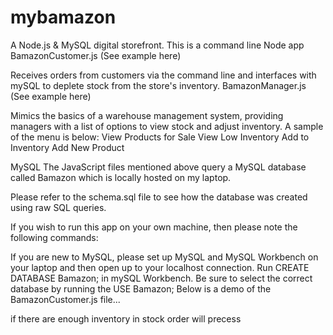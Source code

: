 # mybamazon
A Node.js & MySQL digital storefront. This is a command line Node app
BamazonCustomer.js (See example here)

Receives orders from customers via the command line and interfaces with mySQL to deplete stock from the store's inventory.
BamazonManager.js (See example here)

Mimics the basics of a warehouse management system, providing managers with a list of options to view stock and adjust inventory.
A sample of the menu is below:
View Products for Sale
View Low Inventory
Add to Inventory
Add New Product

MySQL
The JavaScript files mentioned above query a MySQL database called Bamazon which is locally hosted on my laptop.

Please refer to the schema.sql file to see how the database was created using raw SQL queries.

If you wish to run this app on your own machine, then please note the following commands:

If you are new to MySQL, please set up MySQL and MySQL Workbench on your laptop and then open up to your localhost connection.
Run CREATE DATABASE Bamazon; in mySQL Workbench.
Be sure to select the correct database by running the USE Bamazon;
Below is a demo of the BamazonCustomer.js file...

if there are enough inventory in stock order will precess
